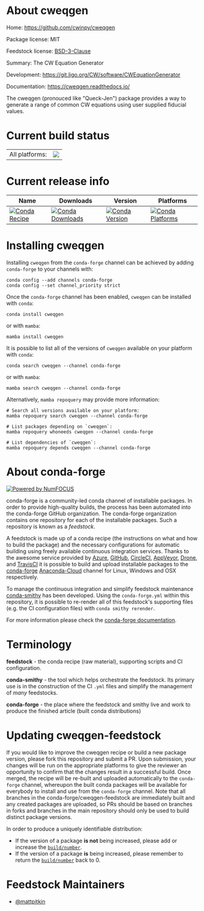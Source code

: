 About cweqgen
=============

Home: https://github.com/cwinpy/cweqgen

Package license: MIT

Feedstock license: [BSD-3-Clause](https://github.com/conda-forge/cweqgen-feedstock/blob/main/LICENSE.txt)

Summary: The CW Equation Generator

Development: https://git.ligo.org/CW/software/CWEquationGenerator

Documentation: https://cweqgen.readthedocs.io/

The cweqgen (pronouced like "Queck-Jen") package provides a way to
generate a range of common CW equations using user supplied fiducial
values.


Current build status
====================


<table><tr><td>All platforms:</td>
    <td>
      <a href="https://dev.azure.com/conda-forge/feedstock-builds/_build/latest?definitionId=15199&branchName=main">
        <img src="https://dev.azure.com/conda-forge/feedstock-builds/_apis/build/status/cweqgen-feedstock?branchName=main">
      </a>
    </td>
  </tr>
</table>

Current release info
====================

| Name | Downloads | Version | Platforms |
| --- | --- | --- | --- |
| [![Conda Recipe](https://img.shields.io/badge/recipe-cweqgen-green.svg)](https://anaconda.org/conda-forge/cweqgen) | [![Conda Downloads](https://img.shields.io/conda/dn/conda-forge/cweqgen.svg)](https://anaconda.org/conda-forge/cweqgen) | [![Conda Version](https://img.shields.io/conda/vn/conda-forge/cweqgen.svg)](https://anaconda.org/conda-forge/cweqgen) | [![Conda Platforms](https://img.shields.io/conda/pn/conda-forge/cweqgen.svg)](https://anaconda.org/conda-forge/cweqgen) |

Installing cweqgen
==================

Installing `cweqgen` from the `conda-forge` channel can be achieved by adding `conda-forge` to your channels with:

```
conda config --add channels conda-forge
conda config --set channel_priority strict
```

Once the `conda-forge` channel has been enabled, `cweqgen` can be installed with `conda`:

```
conda install cweqgen
```

or with `mamba`:

```
mamba install cweqgen
```

It is possible to list all of the versions of `cweqgen` available on your platform with `conda`:

```
conda search cweqgen --channel conda-forge
```

or with `mamba`:

```
mamba search cweqgen --channel conda-forge
```

Alternatively, `mamba repoquery` may provide more information:

```
# Search all versions available on your platform:
mamba repoquery search cweqgen --channel conda-forge

# List packages depending on `cweqgen`:
mamba repoquery whoneeds cweqgen --channel conda-forge

# List dependencies of `cweqgen`:
mamba repoquery depends cweqgen --channel conda-forge
```


About conda-forge
=================

[![Powered by
NumFOCUS](https://img.shields.io/badge/powered%20by-NumFOCUS-orange.svg?style=flat&colorA=E1523D&colorB=007D8A)](https://numfocus.org)

conda-forge is a community-led conda channel of installable packages.
In order to provide high-quality builds, the process has been automated into the
conda-forge GitHub organization. The conda-forge organization contains one repository
for each of the installable packages. Such a repository is known as a *feedstock*.

A feedstock is made up of a conda recipe (the instructions on what and how to build
the package) and the necessary configurations for automatic building using freely
available continuous integration services. Thanks to the awesome service provided by
[Azure](https://azure.microsoft.com/en-us/services/devops/), [GitHub](https://github.com/),
[CircleCI](https://circleci.com/), [AppVeyor](https://www.appveyor.com/),
[Drone](https://cloud.drone.io/welcome), and [TravisCI](https://travis-ci.com/)
it is possible to build and upload installable packages to the
[conda-forge](https://anaconda.org/conda-forge) [Anaconda-Cloud](https://anaconda.org/)
channel for Linux, Windows and OSX respectively.

To manage the continuous integration and simplify feedstock maintenance
[conda-smithy](https://github.com/conda-forge/conda-smithy) has been developed.
Using the ``conda-forge.yml`` within this repository, it is possible to re-render all of
this feedstock's supporting files (e.g. the CI configuration files) with ``conda smithy rerender``.

For more information please check the [conda-forge documentation](https://conda-forge.org/docs/).

Terminology
===========

**feedstock** - the conda recipe (raw material), supporting scripts and CI configuration.

**conda-smithy** - the tool which helps orchestrate the feedstock.
                   Its primary use is in the construction of the CI ``.yml`` files
                   and simplify the management of *many* feedstocks.

**conda-forge** - the place where the feedstock and smithy live and work to
                  produce the finished article (built conda distributions)


Updating cweqgen-feedstock
==========================

If you would like to improve the cweqgen recipe or build a new
package version, please fork this repository and submit a PR. Upon submission,
your changes will be run on the appropriate platforms to give the reviewer an
opportunity to confirm that the changes result in a successful build. Once
merged, the recipe will be re-built and uploaded automatically to the
`conda-forge` channel, whereupon the built conda packages will be available for
everybody to install and use from the `conda-forge` channel.
Note that all branches in the conda-forge/cweqgen-feedstock are
immediately built and any created packages are uploaded, so PRs should be based
on branches in forks and branches in the main repository should only be used to
build distinct package versions.

In order to produce a uniquely identifiable distribution:
 * If the version of a package **is not** being increased, please add or increase
   the [``build/number``](https://docs.conda.io/projects/conda-build/en/latest/resources/define-metadata.html#build-number-and-string).
 * If the version of a package **is** being increased, please remember to return
   the [``build/number``](https://docs.conda.io/projects/conda-build/en/latest/resources/define-metadata.html#build-number-and-string)
   back to 0.

Feedstock Maintainers
=====================

* [@mattpitkin](https://github.com/mattpitkin/)

